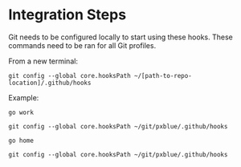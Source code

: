 # Integration Steps
Git needs to be configured locally to start using these hooks.
These commands need to be ran for all Git profiles.


From a new terminal:

`git config --global core.hooksPath ~/[path-to-repo-location]/.github/hooks`

Example:

`go work`

`git config --global core.hooksPath ~/git/pxblue/.github/hooks`

`go home`

`git config --global core.hooksPath ~/git/pxblue/.github/hooks`

